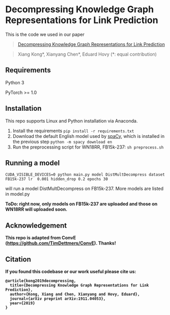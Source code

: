 # Decompressing Knowledge Graph Representations for Link Prediction

This is the code we used in our paper
>[Decompressing Knowledge Graph Representations for Link Prediction](https://arxiv.org/pdf/1911.04053.pdf)

>Xiang Kong\*, Xianyang Chen\*, Eduard Hovy (*: equal contribution)

## Requirements

Python 3 

PyTorch >= 1.0

## Installation

This repo supports Linux and Python installation via Anaconda. 

1. Install the requirements `pip install -r requirements.txt`
2. Download the default English model used by [spaCy](https://github.com/explosion/spaCy), which is installed in the previous step `python -m spacy download en`
3. Run the preprocessing script for WN18RR, FB15k-237: `sh preprocess.sh`
## Running a model


```
CUDA_VISIBLE_DEVICES=0 python main.py model DistMultDecompress dataset FB15k-237 lr  0.001 hidden_drop 0.2 epochs 30
```
will run a  model DistMultDecompress on FB15k-237.
More models are listed in model.py

<strong>ToDo: right now, only models on FB15k-237 are uploaded and those on WN18RR will uploaded soon.<strong>

## Acknowledgement

This repo is adapted from ConvE (https://github.com/TimDettmers/ConvE). Thanks!

## Citation

If you found this codebase or our work useful please cite us:
```
@article{kong2019decompressing,
  title={Decompressing Knowledge Graph Representations for Link Prediction},
  author={Kong, Xiang and Chen, Xianyang and Hovy, Eduard},
  journal={arXiv preprint arXiv:1911.04053},
  year={2019}
}
```
